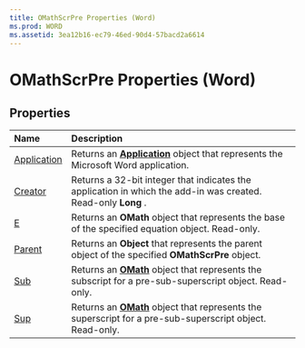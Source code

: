 ```yaml
---
title: OMathScrPre Properties (Word)
ms.prod: WORD
ms.assetid: 3ea12b16-ec79-46ed-90d4-57bacd2a6614
---
```



# OMathScrPre Properties (Word)

## Properties



|**Name**|**Description**|
|:-----|:-----|
|[Application](omathscrpre-application-property-word.md)|Returns an  **[Application](application-object-word.md)** object that represents the Microsoft Word application.|
|[Creator](omathscrpre-creator-property-word.md)|Returns a 32-bit integer that indicates the application in which the add-in was created. Read-only  **Long** .|
|[E](omathscrpre-e-property-word.md)|Returns an  **OMath** object that represents the base of the specified equation object. Read-only.|
|[Parent](omathscrpre-parent-property-word.md)|Returns an  **Object** that represents the parent object of the specified **OMathScrPre** object.|
|[Sub](omathscrpre-sub-property-word.md)|Returns an  **[OMath](omath-object-word.md)** object that represents the subscript for a pre-sub-superscript object. Read-only.|
|[Sup](omathscrpre-sup-property-word.md)|Returns an  **[OMath](omath-object-word.md)** object that represents the superscript for a pre-sub-superscript object. Read-only.|

